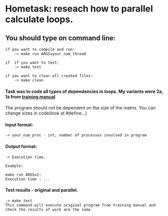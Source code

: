 # Hometask: reseach how to parallel calculate loops.

## You should type on command line:

    if you want to compile and run:
        -> make run ARGS=your_num_thread
        
    if  if you want to test:
        -> make test
    
    if you want to clear all created files:
        -> make clean

#### Task was to code all types of dependencies in loops. My variants were 2a, 1a from [training manual](https://mipt.ru/drec/upload/d52/lab2-arpgyfe27m6.pdf)
The program should not be dependent on the size of the matrix. You can change sizes in code(look at #define...)

#### Input format:

    -> your_num_proc - int, number of processes involved in program
    
#### Output format:

    -> Execution time.
    
    Example:
    
    make run ARGS=2:
    Execution time : ...
    
#### Test results - original and parallel.

    -> make test
    This command will execute original program from training manual and check the results of work are the same.

